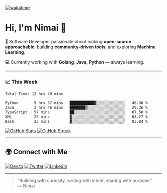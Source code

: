 [![wakatime](https://wakatime.com/badge/user/50351697-2c5d-4e77-95ef-993aeabbf85b.svg)](https://wakatime.com/@50351697-2c5d-4e77-95ef-993aeabbf85b)
# Hi, I'm Nimai 👋

🔧 Software Developer passionate about making **open‑source approachable**, building **community-driven tools**, and exploring **Machine Learning**.

💻 Currently working with **Golang**, **Java**, **Python** — always learning.

---

### 📈 This Week

<!--START_SECTION:waka-->

```txt
Total Time: 12 hrs 49 mins

Python       5 hrs 57 mins   ███████████▓░░░░░░░░░░░░░   46.36 %
Java         3 hrs 46 mins   ███████▒░░░░░░░░░░░░░░░░░   29.36 %
TypeScript   57 mins         ██░░░░░░░░░░░░░░░░░░░░░░░   07.50 %
XML          25 mins         ▓░░░░░░░░░░░░░░░░░░░░░░░░   03.27 %
Bash         23 mins         ▓░░░░░░░░░░░░░░░░░░░░░░░░   03.04 %
```

<!--END_SECTION:waka-->

[![GitHub Stats](https://github-readme-stats.vercel.app/api?username=nimaidev&cache_seconds=86400&show_icons=true&theme=tokyonight)](https://github.com/nimaidev)
[![GitHub Streak](https://streak-stats.demolab.com/?user=nimaidev&theme=dark)](https://git.io/streak-stats)


---

## 🌍 Connect with Me

[![Dev.to](https://img.shields.io/badge/Dev.to-0A0A0A?style=for-the-badge&logo=dev.to&logoColor=white)](https://dev.to/0x4e43)
[![Twitter](https://img.shields.io/badge/Twitter-1DA1F2?style=for-the-badge&logo=twitter&logoColor=white)](https://twitter.com/nimaidev_)
[![LinkedIn](https://img.shields.io/badge/LinkedIn-0A66C2?style=for-the-badge&logo=linkedin&logoColor=white)](https://www.linkedin.com/in/nimai-charan/)

---

> “Building with curiosity, writing with intent, sharing with purpose.”  
> — Nimai
